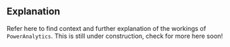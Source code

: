 ## Explanation

Refer here to find context and further explanation of the workings of `PowerAnalytics`. This is still under construction, check for more here soon!
